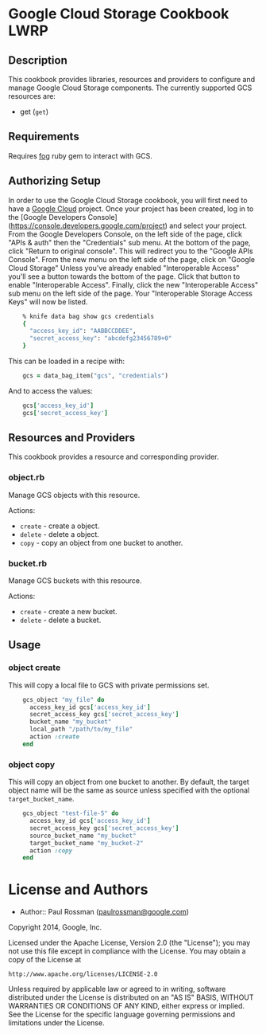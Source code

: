 # Google Cloud Storage Cookbook LWRP

## Description

This cookbook provides libraries, resources and providers to configure
and manage Google Cloud Storage components. The currently supported
GCS resources are:

 * get (`get`)

## Requirements

Requires [fog](https://github.com/fog/fog) ruby gem to interact with GCS.

## Authorizing Setup

In order to use the Google Cloud Storage cookbook, you will first need to have
a [Google Cloud](https://cloud.google.com/developers/) project. Once your
project has been created, log in to the [Google Developers Console]
(https://console.developers.google.com/project) and select your project. From
the Google Developers Console, on the left side of the page, click "APIs
& auth" then the "Credentials" sub menu. At the bottom of the page,
click "Return to original console". This will redirect you to the "Google APIs
Console". From the new menu on the left side of the page, click on "Google
Cloud Storage" Unless you've already enabled "Interoperable Access" you'll see
a button towards the bottom of the page. Click that button to enable
"Interoperable Access". Finally, click the new "Interoperable Access" sub menu
on the left side of the page. Your "Interoperable Storage Access Keys" will
now be listed.

```ruby
    % knife data bag show gcs credentials 
    {
      "access_key_id": "AABBCCDDEE",
      "secret_access_key": "abcdefg23456789+0"
    }
```

This can be loaded in a recipe with:

```ruby
    gcs = data_bag_item("gcs", "credentials")
```

And to access the values:

```ruby
    gcs['access_key_id']
    gcs['secret_access_key']
```

## Resources and Providers

This cookbook provides a resource and corresponding provider.

### object.rb

Manage GCS objects with this resource.

Actions:

* `create` - create a object.
* `delete` - delete a object.
* `copy` - copy an object from one bucket to another.

### bucket.rb

Manage GCS buckets with this resource.

Actions:

* `create` - create a new bucket.
* `delete` - delete a bucket.

## Usage

### object create

This will copy a local file to GCS with private permissions set.

```ruby
    gcs_object "my_file" do
      access_key_id gcs['access_key_id']
      secret_access_key gcs['secret_access_key']
      bucket_name "my_bucket"
      local_path "/path/to/my_file"
      action :create
    end
```

### object copy

This will copy an object from one bucket to another. By default,
the target object name will be the same as source unless specified
with the optional `target_bucket_name`.

```ruby
    gcs_object "test-file-5" do
      access_key_id gcs['access_key_id']
      secret_access_key gcs['secret_access_key']
      source_bucket_name "my_bucket"
      target_bucket_name "my_bucket-2"
      action :copy
    end
```


License and Authors
===================

* Author:: Paul Rossman (<paulrossman@google.com>)

Copyright 2014, Google, Inc.

Licensed under the Apache License, Version 2.0 (the "License");
you may not use this file except in compliance with the License.
You may obtain a copy of the License at

    http://www.apache.org/licenses/LICENSE-2.0

Unless required by applicable law or agreed to in writing, software
distributed under the License is distributed on an "AS IS" BASIS,
WITHOUT WARRANTIES OR CONDITIONS OF ANY KIND, either express or implied.
See the License for the specific language governing permissions and
limitations under the License.
